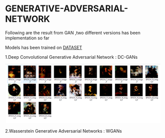 # GENERATIVE-ADVERSARIAL-NETWORK
Following are the result from GAN ,two different versions has been implementation so far


Models has been trained on [DATASET](https://www.kaggle.com/datasets/karnikakapoor/art-portraits)


1.Deep Convolutional Generative Adversarial Network : DC-GANs

![](DCGAN_OUTPUT.png)

2.Wasserstein Generative Adversarial Networks : WGANs
